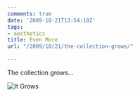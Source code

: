 ```yaml
---
comments: true
date: '2009-10-21T13:54:18Z'
tags:
- aesthetics
title: Even More
url: "/2009/10/21/the-collection-grows/"

---
```

<p>The collection grows&hellip;</p>

![It Grows](/img/2009/it-grows.png)
